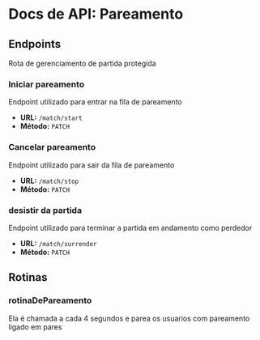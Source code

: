 # Docs de API: Pareamento

## Endpoints

Rota de gerenciamento de partida protegida

### Iniciar pareamento

Endpoint utilizado para entrar na fila de pareamento

- **URL:** `/match/start`
- **Método:** `PATCH`

### Cancelar pareamento

Endpoint utilizado para sair da fila de pareamento

- **URL:** `/match/stop`
- **Método:** `PATCH`

### desistir da partida

Endpoint utilizado para terminar a partida em andamento como perdedor

- **URL:** `/match/surrender`
- **Método:** `PATCH`

## Rotinas

### rotinaDePareamento

Ela é chamada a cada 4 segundos e parea os usuarios com pareamento ligado em pares
